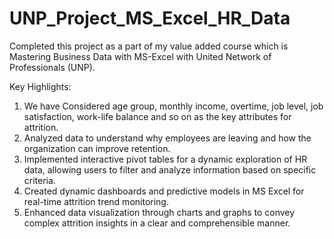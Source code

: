 # UNP_Project_MS_Excel_HR_Data
Completed this project as a part of my value added course which is Mastering Business Data with MS-Excel with United Network of Professionals (UNP).

Key Highlights:
1. We have Considered age group, monthly income, overtime, job level, job satisfaction, work-life balance and so on as the key attributes for attrition.
2. Analyzed data to understand why employees are leaving and how the organization can improve retention.
3. Implemented interactive pivot tables for a dynamic exploration of HR data, allowing users to filter and analyze information based on specific criteria.
4. Created dynamic dashboards and predictive models in MS Excel for real-time attrition trend monitoring.
5. Enhanced data visualization through charts and graphs to convey complex attrition insights in a clear and comprehensible manner.
